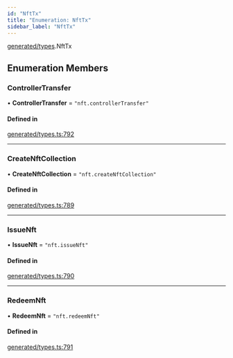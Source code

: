 ```yaml
---
id: "NftTx"
title: "Enumeration: NftTx"
sidebar_label: "NftTx"
---
```


[generated/types](../../../../modules/Generated/Types/Types.md).NftTx

## Enumeration Members

### ControllerTransfer

• **ControllerTransfer** = ``"nft.controllerTransfer"``

#### Defined in

[generated/types.ts:792](https://github.com/PolymeshAssociation/polymesh-sdk/blob/978e4ded6/src/generated/types.ts#L792)

___

### CreateNftCollection

• **CreateNftCollection** = ``"nft.createNftCollection"``

#### Defined in

[generated/types.ts:789](https://github.com/PolymeshAssociation/polymesh-sdk/blob/978e4ded6/src/generated/types.ts#L789)

___

### IssueNft

• **IssueNft** = ``"nft.issueNft"``

#### Defined in

[generated/types.ts:790](https://github.com/PolymeshAssociation/polymesh-sdk/blob/978e4ded6/src/generated/types.ts#L790)

___

### RedeemNft

• **RedeemNft** = ``"nft.redeemNft"``

#### Defined in

[generated/types.ts:791](https://github.com/PolymeshAssociation/polymesh-sdk/blob/978e4ded6/src/generated/types.ts#L791)
